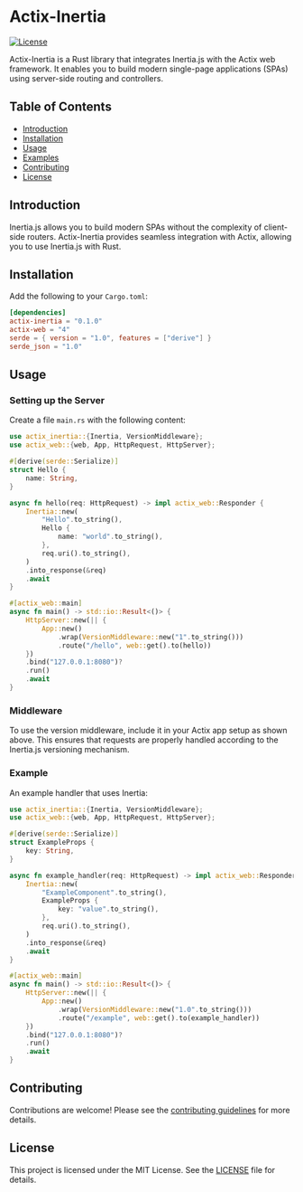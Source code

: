  
# Actix-Inertia

[![License](https://img.shields.io/badge/license-MIT-blue.svg)](https://github.com/jehadja/actix-inertia/blob/main/LICENSE)

Actix-Inertia is a Rust library that integrates Inertia.js with the Actix web framework. It enables you to build modern single-page applications (SPAs) using server-side routing and controllers.

## Table of Contents

- [Introduction](#introduction)
- [Installation](#installation)
- [Usage](#usage)
- [Examples](#examples)
- [Contributing](#contributing)
- [License](#license)

## Introduction

Inertia.js allows you to build modern SPAs without the complexity of client-side routers. Actix-Inertia provides seamless integration with Actix, allowing you to use Inertia.js with Rust.

## Installation

Add the following to your `Cargo.toml`:

```toml
[dependencies]
actix-inertia = "0.1.0"
actix-web = "4"
serde = { version = "1.0", features = ["derive"] }
serde_json = "1.0"
```

## Usage

### Setting up the Server

Create a file `main.rs` with the following content:

```rust
use actix_inertia::{Inertia, VersionMiddleware};
use actix_web::{web, App, HttpRequest, HttpServer};

#[derive(serde::Serialize)]
struct Hello {
    name: String,
}

async fn hello(req: HttpRequest) -> impl actix_web::Responder {
    Inertia::new(
        "Hello".to_string(),
        Hello {
            name: "world".to_string(),
        },
        req.uri().to_string(),
    )
    .into_response(&req)
    .await
}

#[actix_web::main]
async fn main() -> std::io::Result<()> {
    HttpServer::new(|| {
        App::new()
            .wrap(VersionMiddleware::new("1".to_string()))
            .route("/hello", web::get().to(hello))
    })
    .bind("127.0.0.1:8080")?
    .run()
    .await
}
```

### Middleware

To use the version middleware, include it in your Actix app setup as shown above. This ensures that requests are properly handled according to the Inertia.js versioning mechanism.

### Example

An example handler that uses Inertia:

```rust
use actix_inertia::{Inertia, VersionMiddleware};
use actix_web::{web, App, HttpRequest, HttpServer};

#[derive(serde::Serialize)]
struct ExampleProps {
    key: String,
}

async fn example_handler(req: HttpRequest) -> impl actix_web::Responder {
    Inertia::new(
        "ExampleComponent".to_string(),
        ExampleProps {
            key: "value".to_string(),
        },
        req.uri().to_string(),
    )
    .into_response(&req)
    .await
}

#[actix_web::main]
async fn main() -> std::io::Result<()> {
    HttpServer::new(|| {
        App::new()
            .wrap(VersionMiddleware::new("1.0".to_string()))
            .route("/example", web::get().to(example_handler))
    })
    .bind("127.0.0.1:8080")?
    .run()
    .await
}
```

## Contributing

Contributions are welcome! Please see the [contributing guidelines](CONTRIBUTING.md) for more details.

## License

This project is licensed under the MIT License. See the [LICENSE](https://github.com/jehadja/actix-inertia/blob/main/LICENSE) file for details.
 
